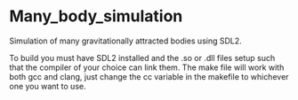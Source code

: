 # Many_body_simulation
Simulation of many gravitationally attracted bodies using SDL2.

To build you must have SDL2 installed and the .so or .dll files setup such that the compiler of your choice can link them.
The make file will work with both gcc and clang, just change the cc variable in the makefile to whichever one you want to use.
